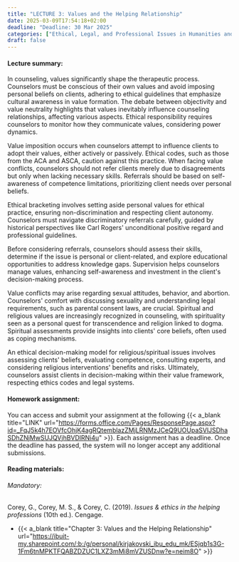 ```yaml
---
title: "LECTURE 3: Values and the Helping Relationship"
date: 2025-03-09T17:54:18+02:00
deadline: "Deadline: 30 Mar 2025"
categories: ["Ethical, Legal, and Professional Issues in Humanities and Social Sciences"]
draft: false
---
```


#### Lecture summary:

In counseling, values significantly shape the therapeutic process. Counselors must be conscious of their own values and avoid imposing personal beliefs on clients, adhering to ethical guidelines that emphasize cultural awareness in value formation. The debate between objectivity and value neutrality highlights that values inevitably influence counseling relationships, affecting various aspects. Ethical responsibility requires counselors to monitor how they communicate values, considering power dynamics.

Value imposition occurs when counselors attempt to influence clients to adopt their values, either actively or passively. Ethical codes, such as those from the ACA and ASCA, caution against this practice. When facing value conflicts, counselors should not refer clients merely due to disagreements but only when lacking necessary skills. Referrals should be based on self-awareness of competence limitations, prioritizing client needs over personal beliefs.

Ethical bracketing involves setting aside personal values for ethical practice, ensuring non-discrimination and respecting client autonomy. Counselors must navigate discriminatory referrals carefully, guided by historical perspectives like Carl Rogers' unconditional positive regard and professional guidelines.

Before considering referrals, counselors should assess their skills, determine if the issue is personal or client-related, and explore educational opportunities to address knowledge gaps. Supervision helps counselors manage values, enhancing self-awareness and investment in the client's decision-making process.

Value conflicts may arise regarding sexual attitudes, behavior, and abortion. Counselors' comfort with discussing sexuality and understanding legal requirements, such as parental consent laws, are crucial. Spiritual and religious values are increasingly recognized in counseling, with spirituality seen as a personal quest for transcendence and religion linked to dogma. Spiritual assessments provide insights into clients' core beliefs, often used as coping mechanisms.

An ethical decision-making model for religious/spiritual issues involves assessing clients' beliefs, evaluating competence, consulting experts, and considering religious interventions' benefits and risks. Ultimately, counselors assist clients in decision-making within their value framework, respecting ethics codes and legal systems.

#### Homework assignment:

You can access and submit your assignment at the following {{< a_blank title="LINK" url="https://forms.office.com/Pages/ResponsePage.aspx?id=_FqJ5k4h7EOVfcOhjK4agRQtemblazZMjLRNMzJCeQ9UOUpaSVlJSDhaSDhZNjMwSUJQVjhBVDlRNi4u" >}}. Each assignment has a deadline. Once the deadline has passed, the system will no longer accept any additional submissions.

#### Reading materials:

###### Mandatory:

Corey, G., Corey, M. S., & Corey, C. (2019). *Issues & ethics in the helping professions* (10th ed.). Cengage.

* {{< a_blank title="Chapter 3: Values and the Helping Relationship" url="https://ibuit-my.sharepoint.com/:b:/g/personal/kirjakovski_ibu_edu_mk/ESjqb1s3G-1Fm6tnMPKTFQABZDZUC1LXZ3mMi8mVZUSDnw?e=neim8O" >}}

<!-- ###### Optional:

O’Donohue, W. T., & Lilienfeld, S. O. (Eds.). (2013). *Case studies in clinical psychological science: Bridging the gap from science to practice*. Oxford University Press.

*  {{< a_blank title="Introduction: Case Formulation and Clinical Science" url="https://ibuit-my.sharepoint.com/:b:/g/personal/kirjakovski_ibu_edu_mk/EZIScR0VIlBEjh5B-E06Fk8BwTdcARwozrSu5F2wGNY2xw?e=qW3uCW" >}} -->